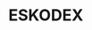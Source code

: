 # ESKODEX

































































































